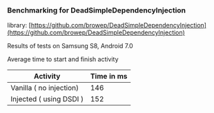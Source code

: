 ### Benchmarking for DeadSimpleDependencyInjection ### 

library: [https://github.com/browep/DeadSimpleDependencyInjection](https://github.com/browep/DeadSimpleDependencyInjection)

Results of tests on Samsung S8, Android 7.0 

Average time to start and finish activity

| Activity | Time in ms |
| ---------|-----------|
| Vanilla ( no injection) | 146 |
| Injected ( using DSDI ) | 152 |





